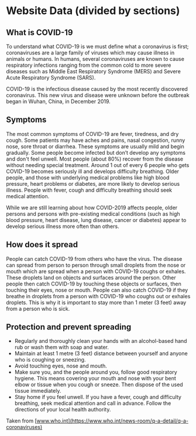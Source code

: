 # Website Data (divided by sections)
## What is COVID-19
To understand what COVID-19 is we must define what a coronavirus is first; coronaviruses are a large family of viruses which may cause illness in animals or humans.  In humans, several coronaviruses are known to cause respiratory infections ranging from the common cold to more severe diseases such as Middle East Respiratory Syndrome (MERS) and Severe Acute Respiratory Syndrome (SARS). 

COVID-19 is the infectious disease caused by the most recently discovered coronavirus. This new virus and disease were unknown before the outbreak began in Wuhan, China, in December 2019.

## Symptoms
The most common symptoms of COVID-19 are fever, tiredness, and dry cough. Some patients may have aches and pains, nasal congestion, runny nose, sore throat or diarrhea. These symptoms are usually mild and begin gradually. Some people become infected but don’t develop any symptoms and don't feel unwell. Most people (about 80%) recover from the disease without needing special treatment. Around 1 out of every 6 people who gets COVID-19 becomes seriously ill and develops difficulty breathing. Older people, and those with underlying medical problems like high blood pressure, heart problems or diabetes, are more likely to develop serious illness. People with fever, cough and difficulty breathing should seek medical attention.

While we are still learning about how COVID-2019 affects people, older persons and persons with pre-existing medical conditions (such as high blood pressure, heart disease, lung disease, cancer or diabetes)  appear to develop serious illness more often than others. 

## How does it spread
People can catch COVID-19 from others who have the virus. The disease can spread from person to person through small droplets from the nose or mouth which are spread when a person with COVID-19 coughs or exhales. These droplets land on objects and surfaces around the person. Other people then catch COVID-19 by touching these objects or surfaces, then touching their eyes, nose or mouth. People can also catch COVID-19 if they breathe in droplets from a person with COVID-19 who coughs out or exhales droplets. This is why it is important to stay more than 1 meter (3 feet) away from a person who is sick.

## Protection and prevent spreading
* Regularly and thoroughly clean your hands with an alcohol-based hand rub or wash them with soap and water.
* Maintain at least 1 metre (3 feet) distance between yourself and anyone who is coughing or sneezing.
* Avoid touching eyes, nose and mouth.
* Make sure you, and the people around you, follow good respiratory hygiene. This means covering your mouth and nose with your bent elbow or tissue when you cough or sneeze. Then dispose of the used tissue immediately.
* Stay home if you feel unwell. If you have a fever, cough and difficulty breathing, seek medical attention and call in advance. Follow the directions of your local health authority.

Taken from [www.who.int](https://www.who.int/news-room/q-a-detail/q-a-coronaviruses)